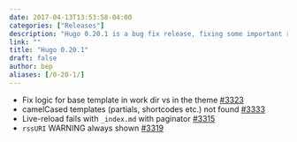 ```yaml
---
date: 2017-04-13T13:53:58-04:00
categories: ["Releases"]
description: "Hugo 0.20.1 is a bug fix release, fixing some important regressions introduced in 0.20"
link: ""
title: "Hugo 0.20.1"
draft: false
author: bep
aliases: [/0-20-1/]
---
```


*   Fix logic for base template in work dir vs in the theme [#3323](https://github.com/gohugoio/hugo/issues/3323)
*   camelCased templates (partials, shortcodes etc.) not found [#3333](https://github.com/gohugoio/hugo/issues/3333)
*   Live-reload fails with `_index.md` with paginator [#3315](https://github.com/gohugoio/hugo/issues/3315)
*   `rssURI` WARNING always shown [#3319](https://github.com/gohugoio/hugo/issues/3319)
